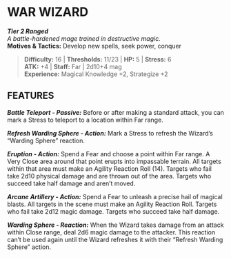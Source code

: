 # WAR WIZARD

***Tier 2 Ranged***  
*A battle-hardened mage trained in destructive magic.*  
**Motives & Tactics:** Develop new spells, seek power, conquer

> **Difficulty:** 16 | **Thresholds:** 11/23 | **HP:** 5 | **Stress:** 6  
> **ATK:** +4 | **Staff:** Far | 2d10+4 mag  
> **Experience:** Magical Knowledge +2, Strategize +2

## FEATURES

***Battle Teleport - Passive:*** Before or after making a standard attack, you can mark a Stress to teleport to a location within Far range.

***Refresh Warding Sphere - Action:*** Mark a Stress to refresh the Wizard’s “Warding Sphere” reaction.

***Eruption - Action:*** Spend a Fear and choose a point within Far range. A Very Close area around that point erupts into impassable terrain. All targets within that area must make an Agility Reaction Roll (14). Targets who fail take 2d10 physical damage and are thrown out of the area. Targets who succeed take half damage and aren’t moved.

***Arcane Artillery - Action:*** Spend a Fear to unleash a precise hail of magical blasts. All targets in the scene must make an Agility Reaction Roll. Targets who fail take 2d12 magic damage. Targets who succeed take half damage.

***Warding Sphere - Reaction:*** When the Wizard takes damage from an attack within Close range, deal 2d6 magic damage to the attacker. This reaction can’t be used again until the Wizard refreshes it with their “Refresh Warding Sphere” action.
